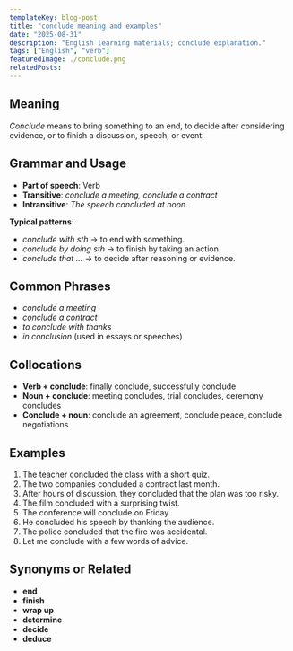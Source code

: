 ```yaml
---
templateKey: blog-post
title: "conclude meaning and examples"
date: "2025-08-31"
description: "English learning materials; conclude explanation."
tags: ["English", "verb"]
featuredImage: ./conclude.png
relatedPosts:
---
```


## Meaning

_Conclude_ means to bring something to an end, to decide after considering evidence, or to finish a discussion, speech, or event.

## Grammar and Usage

- **Part of speech**: Verb
- **Transitive**: _conclude a meeting, conclude a contract_
- **Intransitive**: _The speech concluded at noon._

**Typical patterns:**

- _conclude with sth_ → to end with something.
- _conclude by doing sth_ → to finish by taking an action.
- _conclude that ..._ → to decide after reasoning or evidence.

## Common Phrases

- _conclude a meeting_
- _conclude a contract_
- _to conclude with thanks_
- _in conclusion_ (used in essays or speeches)

## Collocations

- **Verb + conclude**: finally conclude, successfully conclude
- **Noun + conclude**: meeting concludes, trial concludes, ceremony concludes
- **Conclude + noun**: conclude an agreement, conclude peace, conclude negotiations

## Examples

1. The teacher concluded the class with a short quiz.
2. The two companies concluded a contract last month.
3. After hours of discussion, they concluded that the plan was too risky.
4. The film concluded with a surprising twist.
5. The conference will conclude on Friday.
6. He concluded his speech by thanking the audience.
7. The police concluded that the fire was accidental.
8. Let me conclude with a few words of advice.

## Synonyms or Related

- **end**
- **finish**
- **wrap up**
- **determine**
- **decide**
- **deduce**
